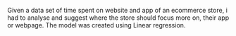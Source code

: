 Given a data set of time spent on website and app of an ecommerce store, i had to analyse and suggest where the store should focus more on, their app or webpage.
The model was created using Linear regression.
